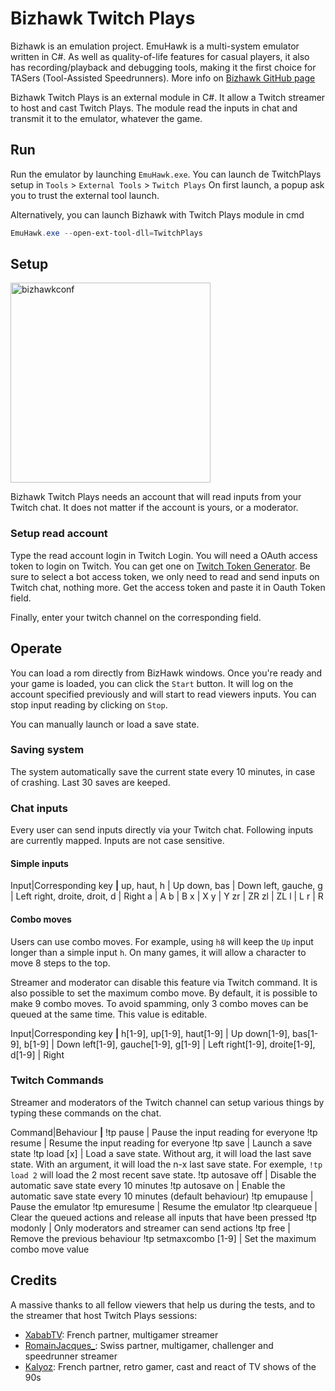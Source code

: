 # Bizhawk Twitch Plays 

Bizhawk is an emulation project. EmuHawk is a multi-system emulator written in C#. As well as quality-of-life features for casual players, it also has recording/playback and debugging tools, making it the first choice for TASers (Tool-Assisted Speedrunners). More info on [Bizhawk GitHub page](https://github.com/TASEmulators/BizHawk)

Bizhawk Twitch Plays is an external module in C#. It allow a Twitch streamer to host and cast Twitch Plays. The module read the inputs in chat and transmit it to the emulator, whatever the game.

## Run

Run the emulator by launching `EmuHawk.exe`. You can launch de TwitchPlays setup in `Tools` > `External Tools` > `Twitch Plays`
On first launch, a popup ask you to trust the external tool launch.

Alternatively, you can launch Bizhawk with Twitch Plays module in cmd

```powershell 
EmuHawk.exe --open-ext-tool-dll=TwitchPlays
```
## Setup

<img width="320" alt="bizhawkconf" src="https://github.com/jlefebure/bizhawk-twitchplays/assets/5576211/faba1e9b-5241-4c79-9edc-366e5cc210f6">

Bizhawk Twitch Plays needs an account that will read inputs from your Twitch chat. It does not matter if the account is yours, or a moderator.

### Setup read account

Type the read account login in Twitch Login. You will need a OAuth access token to login on Twitch. You can get one on [Twitch Token Generator](https://twitchtokengenerator.com/). Be sure to select a bot access token, we only need to read and send inputs on Twitch chat, nothing more.
Get the access token and paste it in Oauth Token field.

Finally, enter your twitch channel on the corresponding field. 

## Operate 

You can load a rom directly from BizHawk windows. Once you're ready and your game is loaded, you can click the `Start` button. It will log on the account specified previously and will start to read viewers inputs.
You can stop input reading by clicking on `Stop`.

You can manually launch or load a save state.

### Saving system

The system automatically save the current state every 10 minutes, in case of crashing. Last 30 saves are keeped. 

### Chat inputs

Every user can send inputs directly via your Twitch chat. Following inputs are currently mapped. Inputs are not case sensitive.

#### Simple inputs

Input|Corresponding key
**|**
up, haut, h | Up
down, bas | Down
left, gauche, g | Left
right, droite, droit, d | Right
a | A
b | B
x | X
y | Y
zr | ZR
zl | ZL
l | L
r | R

#### Combo moves
Users can use combo moves. For example, using `h8` will keep the `Up` input longer than a simple input `h`. On many games, it will allow a character to move 8 steps to the top. 

Streamer and moderator can disable this feature via Twitch command. It is also possible to set the maximum combo move. By default, it is possible to make 9 combo moves. To avoid spamming, only 3 combo moves can be queued at the same time. This value is editable.

Input|Corresponding key
**|**
h[1-9], up[1-9], haut[1-9] | Up
down[1-9], bas[1-9], b[1-9] | Down
left[1-9], gauche[1-9], g[1-9] | Left
right[1-9], droite[1-9], d[1-9] | Right

### Twitch Commands

Streamer and moderators of the Twitch channel can setup various things by typing these commands on the chat. 

Command|Behaviour
**|**
!tp pause | Pause the input reading for everyone
!tp resume | Resume the input reading for everyone
!tp save | Launch a save state
!tp load [x] | Load a save state. Without arg, it will load the last save state. With an argument, it will load the n-x last save state. For exemple, `!tp load 2` will load the 2 most recent save state.
!tp autosave off | Disable the automatic save state every 10 minutes
!tp autosave on | Enable the automatic save state every 10 minutes (default behaviour)
!tp emupause | Pause the emulator
!tp emuresume | Resume the emulator
!tp clearqueue | Clear the queued actions and release all inputs that have been pressed
!tp modonly | Only moderators and streamer can send actions
!tp free | Remove the previous behaviour
!tp setmaxcombo [1-9] | Set the maximum combo move value

## Credits

A massive thanks to all fellow viewers that help us during the tests, and to the streamer that host Twitch Plays sessions: 

* [XababTV](https://twitch.tv/xababtv): French partner, multigamer streamer
* [RomainJacques_](https://twitch.tv/romainjacques_): Swiss partner, multigamer, challenger and speedrunner streamer
* [Kalyoz](https://twitch.tv/kalyoz): French partner, retro gamer, cast and react of TV shows of the 90s
